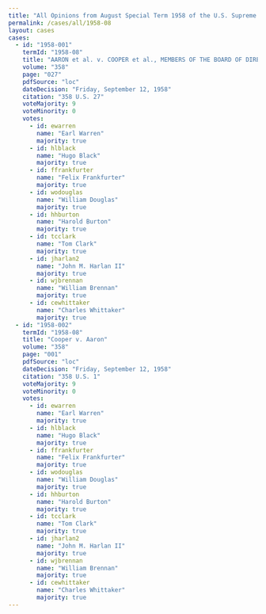 ```yaml
---
title: "All Opinions from August Special Term 1958 of the U.S. Supreme Court"
permalink: /cases/all/1958-08
layout: cases
cases:
  - id: "1958-001"
    termId: "1958-08"
    title: "AARON et al. v. COOPER et al., MEMBERS OF THE BOARD OF DIRECTORS OF THE LITTLE ROCK, ARKANSAS, INDEPENDENT SCHOOL DISTRICT, et al."
    volume: "358"
    page: "027"
    pdfSource: "loc"
    dateDecision: "Friday, September 12, 1958"
    citation: "358 U.S. 27"
    voteMajority: 9
    voteMinority: 0
    votes:
      - id: ewarren
        name: "Earl Warren"
        majority: true
      - id: hlblack
        name: "Hugo Black"
        majority: true
      - id: ffrankfurter
        name: "Felix Frankfurter"
        majority: true
      - id: wodouglas
        name: "William Douglas"
        majority: true
      - id: hhburton
        name: "Harold Burton"
        majority: true
      - id: tcclark
        name: "Tom Clark"
        majority: true
      - id: jharlan2
        name: "John M. Harlan II"
        majority: true
      - id: wjbrennan
        name: "William Brennan"
        majority: true
      - id: cewhittaker
        name: "Charles Whittaker"
        majority: true
  - id: "1958-002"
    termId: "1958-08"
    title: "Cooper v. Aaron"
    volume: "358"
    page: "001"
    pdfSource: "loc"
    dateDecision: "Friday, September 12, 1958"
    citation: "358 U.S. 1"
    voteMajority: 9
    voteMinority: 0
    votes:
      - id: ewarren
        name: "Earl Warren"
        majority: true
      - id: hlblack
        name: "Hugo Black"
        majority: true
      - id: ffrankfurter
        name: "Felix Frankfurter"
        majority: true
      - id: wodouglas
        name: "William Douglas"
        majority: true
      - id: hhburton
        name: "Harold Burton"
        majority: true
      - id: tcclark
        name: "Tom Clark"
        majority: true
      - id: jharlan2
        name: "John M. Harlan II"
        majority: true
      - id: wjbrennan
        name: "William Brennan"
        majority: true
      - id: cewhittaker
        name: "Charles Whittaker"
        majority: true
---
```

